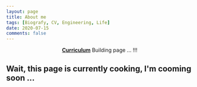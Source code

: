 ```yaml
---
layout: page
title: About me
tags: [Biografy, CV, Engineering, Life]
date: 2020-07-15
comments: false
---
```

    
<center><a href="https://dfalveargot.github.io/"><b>Curriculum</b></a> Building page ...  !!! </center>

## Wait, this page is currently cooking, I'm cooming soon ... 

